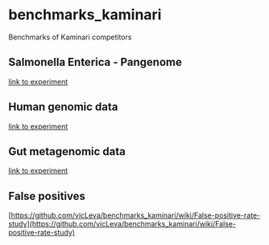 # benchmarks_kaminari
Benchmarks of Kaminari competitors

## Salmonella Enterica - Pangenome

[link to experiment](https://github.com/vicLeva/benchmarks_kaminari/wiki/Salmonella_enterica)


## Human genomic data

[link to experiment](https://github.com/vicLeva/benchmarks_kaminari/wiki/Human)


## Gut metagenomic data

[link to experiment](https://github.com/vicLeva/benchmarks_kaminari/wiki/Gut)


## False positives

[https://github.com/vicLeva/benchmarks_kaminari/wiki/False-positive-rate-study](https://github.com/vicLeva/benchmarks_kaminari/wiki/False-positive-rate-study)
